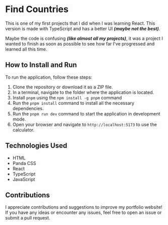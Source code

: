 # Find Countries

This is one of my first projects that I did when I was learning React. This version is made with TypeScript and has a better UI **_(maybe not the best)_**.

Maybe the code is confusing **_(like almost all my projects)_**, it was a project I wanted to finish as soon as possible to see how far I've progressed and learned all this time.

## How to Install and Run

To run the application, follow these steps:

1. Clone the repository or download it as a ZIP file.
2. In a terminal, navigate to the folder where the application is located.
3. Install `pnpm` using the `npm install -g pnpm` command
4. Run the `pnpm install` command to install all the necessary dependencies.
5. Run the `pnpm run dev` command to start the application in development mode.
6. Open your browser and navigate to `http://localhost:5173` to use the calculator.

## Technologies Used

- HTML
- Panda CSS
- React
- TypeScript
- JavaScript

## Contributions

I appreciate contributions and suggestions to improve my portfolio website! If you have any ideas or encounter any issues, feel free to open an issue or submit a pull request.
